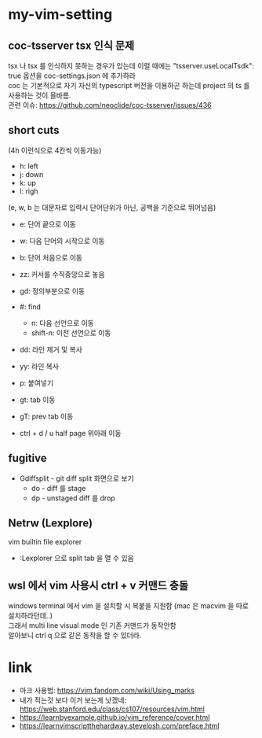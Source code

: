 # my-vim-setting

## coc-tsserver tsx 인식 문제
tsx 나 tsx 를 인식하지 못하는 경우가 있는데 이럴 때에는 "tsserver.useLocalTsdk": true 옵션을 coc-settings.json 에 추가하라 \
coc 는 기본적으로 자기 자신의 typescript 버전을 이용하곤 하는데 project 의 ts 를 사용하는 것이 올바름. \
관련 이슈: https://github.com/neoclide/coc-tsserver/issues/436

## short cuts
(4h 이런식으로 4칸씩 이동가능)
* h: left
* j: down
* k: up
* l: righ

(e, w, b 는 대문자로 입력시 단어단위가 아닌, 공백을 기준으로 뛰어넘음)
* e: 단어 끝으로 이동
* w: 다음 단어의 시작으로 이동
* b: 단어 처음으로 이동

* zz: 커서를 수직중앙으로 놓음
* gd: 정의부분으로 이동
* \#: find
    * n: 다음 선언으로 이동
    * shift-n: 이전 선언으로 이동

* dd: 라인 제거 및 복사
* yy: 라인 복사
* p: 붙여넣기

* gt: tab 이동
* gT: prev tab 이동

* ctrl + d / u half page 위아래 이동

## fugitive
* Gdiffsplit - git diff split 화면으로 보기
   * do - diff 를 stage
   * dp - unstaged diff 를 drop

## Netrw (Lexplore)
vim builtin file explorer
* :Lexplorer 으로 split tab 을 열 수 있음

## wsl 에서 vim 사용시 ctrl + v 커맨드 충돌
windows terminal 에서 vim 을 설치할 시 복붙을 지원함 (mac 은 macvim 을 따로 설치하라던데..) \
그래서 multi line visual mode 인 기존 커맨드가 동작안함 \
알아보니 ctrl q 으로 같은 동작을 할 수 있더라.

# link
- 마크 사용법: https://vim.fandom.com/wiki/Using_marks
- 내가 적는것 보다 이거 보는게 낫겠네: https://web.stanford.edu/class/cs107/resources/vim.html
- https://learnbyexample.github.io/vim_reference/cover.html
- https://learnvimscriptthehardway.stevelosh.com/preface.html
